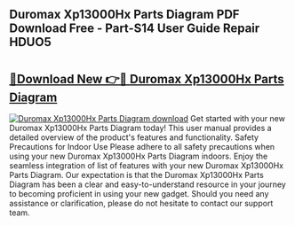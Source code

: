 ## Duromax Xp13000Hx Parts Diagram PDF Download Free - Part-S14 User Guide Repair HDUO5

# <h2><a href="http://dfmtl0.blite.top/?on=Duromax+Xp13000Hx+Parts+Diagram">🔗Download New 👉🔴 Duromax Xp13000Hx Parts Diagram</a></h2>

[![Duromax Xp13000Hx Parts Diagram download](https://i.imgur.com/lujVjoI.png)](http://dfmtl0.blite.top/?on=Duromax+Xp13000Hx+Parts+Diagram)
Get started with your new Duromax Xp13000Hx Parts Diagram today! This user manual provides a detailed overview of the product's features and functionality. Safety Precautions for Indoor Use Please adhere to all safety precautions when using your new Duromax Xp13000Hx Parts Diagram indoors. Enjoy the seamless integration of list of features with your new Duromax Xp13000Hx Parts Diagram. Our expectation is that the Duromax Xp13000Hx Parts Diagram has been a clear and easy-to-understand resource in your journey to becoming proficient in using your new gadget. Should you need any assistance or clarification, please do not hesitate to contact our support team.
